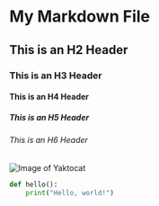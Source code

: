 # My Markdown File
## This is an H2 Header  
### This is an H3 Header  
#### This is an H4 Header  
##### This is an H5 Header  
###### This is an H6 Header  
![Image of Yaktocat](https://octodex.github.com/images/yaktocat.png)
```python
def hello():
    print("Hello, world!")
